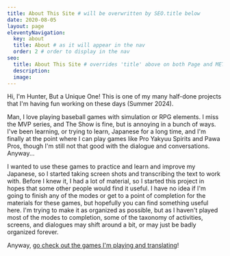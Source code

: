 ```yaml
---
title: About This Site # will be overwritten by SEO.title below
date: 2020-08-05
layout: page
eleventyNavigation:
  key: about
  title: About # as it will appear in the nav
  order: 2 # order to display in the nav
seo:
  title: About This Site # overrides 'title' above on both Page and META
  description:
  image:
---
```


Hi, I'm Hunter, But a Unique One! This is one of my many half-done projects that I'm having fun working on these days (Summer 2024).

Man, I love playing baseball games with simulation or RPG elements. I miss the MVP series, and The Show is fine, but is annoying in a bunch of ways. I've been learning, or trying to learn, Japanese for a long time, and I'm finally at the point where I can play games like Pro Yakyuu Spirits and Pawa Pros, though I'm still not that good with the dialogue and conversations. Anyway...

I wanted to use these games to practice and learn and improve my Japanese, so I started taking screen shots and transcribing the text to work with. Before I knew it, I had a lot of material, so I started this project in hopes that some other people would find it useful. I have no idea if I'm going to finish any of the modes or get to a point of completion for the materials for these games, but hopefully you can find something useful here. I'm trying to make it as organized as possible, but as I haven't played most of the modes to completion, some of the taxonomy of activities, screens, and dialogues may shift around a bit, or may just be badly organized forever.

Anyway, [go check out the games I'm playing and translating](/games)!